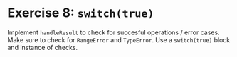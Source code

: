 # Exercise 8: `switch(true)`

Implement `handleResult` to check for succesful operations / error cases. Make sure to check for `RangeError` and `TypeError`. Use a `switch(true)` block and instance of checks.
